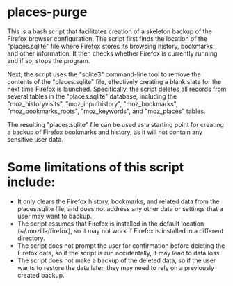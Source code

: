 # places-purge
This is a bash script that facilitates creation of a skeleton backup of the Firefox browser configuration. The script first finds the location of the "places.sqlite" file where Firefox stores its browsing history, bookmarks, and other information. It then checks whether Firefox is currently running and if so, stops the program.

Next, the script uses the "sqlite3" command-line tool to remove the contents of the "places.sqlite" file, effectively creating a blank slate for the next time Firefox is launched. Specifically, the script deletes all records from several tables in the "places.sqlite" database, including the "moz_historyvisits", "moz_inputhistory", "moz_bookmarks", "moz_bookmarks_roots", "moz_keywords", and "moz_places" tables.

The resulting "places.sqlite" file can be used as a starting point for creating a backup of Firefox bookmarks and history, as it will not contain any sensitive user data.

# Some limitations of this script include:

* It only clears the Firefox history, bookmarks, and related data from the places.sqlite file, and does not address any other data or settings that a user may want to backup.
* The script assumes that Firefox is installed in the default location (~/.mozilla/firefox), so it may not work if Firefox is installed in a different directory.
* The script does not prompt the user for confirmation before deleting the Firefox data, so if the script is run accidentally, it may lead to data loss.
* The script does not make a backup of the deleted data, so if the user wants to restore the data later, they may need to rely on a previously created backup.
